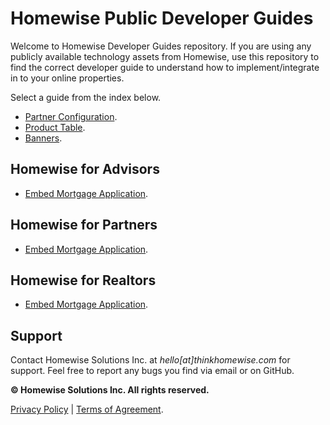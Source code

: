 # Homewise Public Developer Guides
Welcome to Homewise Developer Guides repository. If you are using any publicly available technology assets from Homewise,
use this repository to find the correct developer guide to understand how to implement/integrate in to your online 
properties. 

Select a guide from the index below.

- [Partner Configuration](./partner/configuration.md).
- [Product Table](./product_table/embed.md).
- [Banners](./banners/embed.md).

## Homewise for Advisors
- [Embed Mortgage Application](./homewise-advisors/embed.md).

## Homewise for Partners
- [Embed Mortgage Application](./homewise-partners/embed.md).

## Homewise for Realtors
- [Embed Mortgage Application](./homewise-realtors/embed.md).

## Support
Contact Homewise Solutions Inc. at *hello[at]thinkhomewise.com* for support. Feel free to report any bugs you find via 
email or on GitHub.

**© Homewise Solutions Inc. All rights reserved.**

[Privacy Policy](https://thinkhomewise.com/page/privacy/) | [Terms of Agreement](https://thinkhomewise.com/page/terms/).